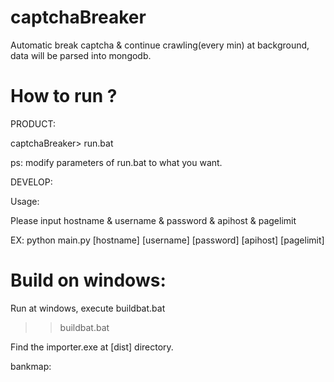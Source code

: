 # captchaBreaker
Automatic break captcha &amp; continue crawling(every min) at background, data will be parsed into mongodb.

How to run ? 
======
PRODUCT:


captchaBreaker> run.bat

ps: modify parameters of run.bat to what you want.

DEVELOP:

Usage: <br>

Please input hostname & username & password & apihost & pagelimit <br>

EX: python main.py [hostname] [username] [password] [apihost] [pagelimit]







Build on windows:
======
Run at windows, execute buildbat.bat

>> buildbat.bat

Find the importer.exe at [dist] directory.


bankmap:


